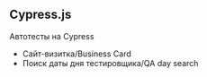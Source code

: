 ## Cypress.js
Автотесты на Сypress
- Сайт-визитка/Business Card
- Поиск даты дня тестировщика/QA day search
